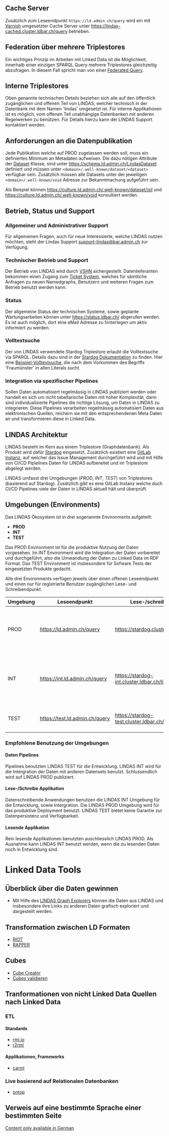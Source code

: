 ## Cache Server

Zusätzlich zum Leseendpunkt `https://ld.admin.ch/query` wird ein mit [Varnish](https://varnish-cache.org/) umgesetzter Cache Server unter https://lindas-cached.cluster.ldbar.ch/query betrieben.

## Federation über mehrere Triplestores

Ein wichtiges Prinzip im Arbeiten mit Linked Data ist die Möglichkeit, innerhalb einer einzigen SPARQL Query mehrere Triplestores gleichzeitig abzufragen. In diesem Fall spricht man von einer [Federated Query](https://www.w3.org/TR/sparql11-federated-query/).

## Interne Triplestores

Oben genannte technischen Details beziehen sich alle auf den öffentlich zugänglichen und offenen Teil von LINDAS, welcher technisch in der Datenbank mit dem Namen 'lindas' umgesetzt ist. Für interne Applikationen ist es möglich, vom offenen Teil unabhängige Datenbanken mit anderen Regelwerken zu benützen. Für Details hierzu kann der LINDAS Support kontaktiert werden.

## Anforderungen an die Datenpublikation

Jede Publikation welche auf PROD zugelassen werden soll, muss ein definiertes Minimum an Metadaten aufweisen. Die dazu nötigen Attribute der [Dataset](https://www.w3.org/TR/void/) Klasse, sind unter https://schema.ld.admin.ch/LindasDataset definiert und müssen unter `<domain>/.well-known/dataset/<dataset>` verfügbar sein. Zusätzlich müssen alle Datasets unter der jeweiligen `<domain>/.well-known/void` Adresse zur Bekanntmachung aufgeführt sein.

Als Beispiel können https://culture.ld.admin.ch/.well-known/dataset/isil und https://culture.ld.admin.ch/.well-known/void konsultiert werden.

## Betrieb, Status und Support

### Allgemeiner und Administrativer Support

Für allgemeinen Fragen, auch für neue Interessierte, welche LINDAS nutzen möchten, steht der Lindas Support [support-lindas@bar.admin.ch](mailto:support-lindas@bar.admin.ch) zur Verfügung.

### Technischer Betrieb und Support

Der Betrieb von LINDAS wird durch [VSHN](https://www.vshn.ch/) sichergestellt. Datenlieferanten bekommen einen Zugang zum [Ticket System](https://control.vshn.net/), welches für sämtliche Anfragen zu neuen Namedgraphs, Benutzern und weiteren Fragen zum Betrieb benutzt werden kann.

### Status

Der allgemeine Status der technischen Systeme, sowie geplante Wartungsarbeiten können unter https://status.ldbar.ch/ abgerufen werden. Es ist auch möglich, dort eine eMail Adresse zu hinterlegen um aktiv informiert zu werden.

### Volltextsuche

Der von LINDAS verwendete Stardog Triplestore erlaubt die Volltextsuche via SPARQL. Details dazu sind in der [Stardog Dokumentation](https://docs.stardog.com/query-stardog/full-text-search#integration-with-sparql) zu finden. Hier eine [Beispiel-Volltextsuche](https://ld.admin.ch/sparql/#query=SELECT+DISTINCT+%3Fs+%3Fp+%3Fl%0AWHERE+%7B%0A++%3Fs+%3Fp+%3Fl.%0A++(%3Fl+%3Fscore)+%3Ctag%3Astardog%3Aapi%3Aproperty%3AtextMatch%3E+'Fraum%C3%BCnster'.%0A%7D%0A&contentTypeConstruct=text%2Fturtle&contentTypeSelect=application%2Fsparql-results%2Bjson&endpoint=https%3A%2F%2Fld.admin.ch%2Fquery&requestMethod=POST&tabTitle=Query+5&headers=%7B%7D&outputFormat=table), die nach dem Vorkommen des Begriffs 'Fraumünster' in allen Literals sucht.

### Integration via spezifischer Pipelines

Sollen Daten automatisiert regelmässig in LINDAS publiziert werden oder handelt es sich um nicht tabellarische Daten mit hoher Komplexität, dann sind individualisierte Pipelines die richtige Lösung, um Daten in LINDAS zu integrieren. Diese Pipelines verarbeiten regelmässig automatisiert Daten aus elektronischen Quellen, reichern sie mit den entsprechendenen Meta Daten an und transformieren diese in Linked Data.

## LINDAS Architektur

LINDAS besteht im Kern aus einem Triplestore (Graphdatenbank). Als Produkt wird dafür [Stardog](https://www.stardog.com/platform/) eingesetzt. Zusätzlich existiert eine [GitLab Instanz](https://gitlab.ldbar.ch/), auf welcher das Issue Management durchgeführt wird und mit Hilfe von CI/CD Piplelines Daten für LINDAS aufbereitet und im Triplestore abgelegt werden.

LINDAS umfasst drei Umgebungen (_PROD_, _INT_, _TEST_) von Triplestores (basierend auf Stardog). Zusätzlich gibt es eine GitLab Instanz welche duch CI/CD Pipelines viele der Daten in LINDAS aktuell hält und überprüft.

## Umgebungen (Environments)

Das LINDAS Ökosystem ist in drei sogenannte Environments aufgeteilt:

- **PROD**
- **INT**
- **TEST**

Das PROD Environment ist für die produktive Nutzung der Daten vorgesehen. Im INT Environment wird die Integration der Daten vorbereitet und durchgeführt, also die Umwandlung der Daten zu Linked Data im RDF Format. Das TEST Environment ist insbesondere für Sofware Tests der eingesetzten Produkte gedacht.

Alle drei Environments verfügen jeweils über einen offenen Leseendpunkt und einen nur für registrierte Benutzer zugänglichen Lese- und Schreibendpunkt.

| Umgebung | Leseendpunkt                   | Lese-/schreibendpunkt                        | Garantien                                                                           |
|----------|--------------------------------|----------------------------------------------|-------------------------------------------------------------------------------------|
| PROD     | https://ld.admin.ch/query      | https://stardog.cluster.ldbar.ch/lindas      | 24h Verfügbarkeit, Anpassungen nur nach Integrationstests mit Applikationen.         |
| INT      | https://int.ld.admin.ch/query  | https://stardog-int.cluster.ldbar.ch/lindas  | 24h Verfügbarkeit, Anpassungen um Integrationstests mit Applikationen durchzuführen. |
| TEST     | https://test.ld.admin.ch/query | https://stardog-test.cluster.ldbar.ch/lindas | keine Garantie, Anpassungen um Datenbank zu testen.                                 |

### Empfohlene Benutzung der Umgebungen

#### Daten Pipelines

Pipelines benutzten LINDAS TEST für die Entwicklung. LINDAS INT wird für die Intergration der Daten mit anderen Datensets benutzt. Schlussendlich wird auf LINDAS PROD publiziert.

#### Lese-/Schreibe Applikation

Datenschreibende Anwendungen benutzen die LINDAS INT Umgebung für die Entwicklung, sowie Intergration. Die LINDAS PROD Umgebung wird für das produktive Deployment benutzt. LINDAS TEST bietet keine Garantie zur Datenpersistenz und Verfügbarkeit.

#### Lesende Applikation

Rein lesende Applikationen benutzten auschliesslich LINDAS PROD. Als Ausnahme kann LINDAS INT benutzt werden, wenn die zu lesenden Daten noch in Entwicklung sind.

# Linked Data Tools

## Überblick über die Daten gewinnen
* Mit Hilfe des [LINDAS Graph Explorers](https://ld.admin.ch/graph-explorer/) können die Daten aus LINDAS und insbesondere ihre Links zu anderen Daten grafisch exploriert und dargestellt werden.

## Transformation zwischen LD Formaten
* [RIOT](https://jena.apache.org/documentation/io/)
* [RAPPER](https://librdf.org/raptor/rapper.html)

## Cubes
* [Cube Creator](https://int.cube-creator.lindas.admin.ch/app/)
* [Cubes validieren](https://cube.link/#validate-the-cube)

## Tranformationen von nicht Linked Data Quellen nach Linked Data
### ETL
#### Standards
* [rml.io](https://rml.io/)
* [r2rml](https://www.w3.org/TR/r2rml)

#### Applikationen, Frameworks
* [carml](https://github.com/carml/carml)

### Live basierend auf Relationalen Datenbanken
* [ontop](https://ontop-vkg.org/)

## Verweis auf eine bestimmte Sprache einer bestimmten Seite

[Content only available in German](/governance/?lang=de)